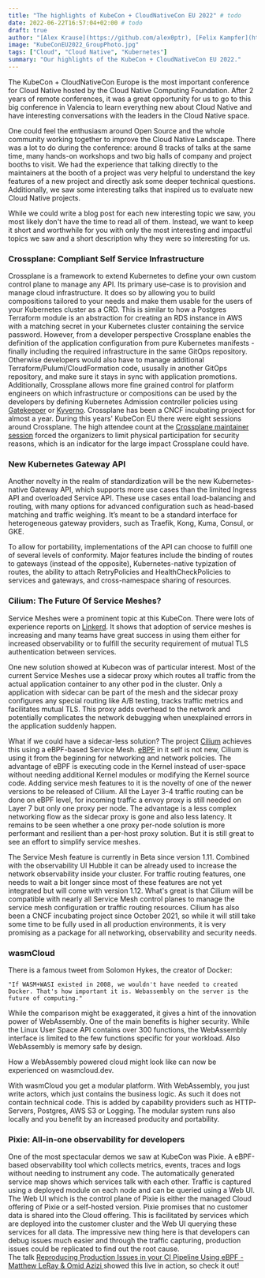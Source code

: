 ```yaml
---
title: "The highlights of KubeCon + CloudNativeCon EU 2022" # todo
date: 2022-06-22T16:57:04+02:00 # todo
draft: true
author: "[Alex Krause](https://github.com/alex0ptr), [Felix Kampfer](https://github.com/FelixKampfer), [Sebastian Macke](https://github.com/s-macke), [Markus Zimmermann](https://github.com/markuszm)" # add yourself
image: "KubeConEU2022_GroupPhoto.jpg"
tags: ["Cloud", "Cloud Native", "Kubernetes"]
summary: "Our highlights of the KubeCon + CloudNativeCon EU 2022."
---
```


The KubeCon + CloudNativeCon Europe is the most important conference for Cloud Native hosted by the Cloud Native Computing Foundation. After 2 years of remote conferences, it was a great opportunity for us to go to this big conference in Valencia to learn everything new about Cloud Native and have interesting conversations with the leaders in the Cloud Native space.

One could feel the enthusiasm around Open Source and the whole community working together to improve the Cloud Native Landscape. There was a lot to do during the conference: around 8 tracks of talks at the same time, many hands-on workshops and two big halls of company and project booths to visit. We had the experience that talking directly to the maintainers at the booth of a project was very helpful to understand the key features of a new project and directly ask some deeper technical questions. Additionally, we saw some interesting talks that inspired us to evaluate new Cloud Native projects.

While we could write a blog post for each new interesting topic we saw, you most likely don't have the time to read all of them. Instead, we want to keep it short and worthwhile for you with only the most interesting and impactful topics we saw and a short description why they were so interesting for us.

### Crossplane: Compliant Self Service Infrastructure

Crossplane is a framework to extend Kubernetes to define your own custom control plane to manage any API.
Its primary use-case is to provision and manage cloud infrastructure.
It does so by allowing you to build compositions tailored to your needs and make them usable for the users of your Kubernetes cluster as a CRD.
This is similar to how a Postgres Terraform module is an abstraction for creating an RDS instance in AWS with a matching secret in your Kubernetes cluster containing the service password.
However, from a developer perspective Crossplane enables the definition of the application configuration from pure Kubernetes manifests - finally including the required infrastructure in the same GitOps repository.
Otherwise developers would also have to manage additional Terraform/Pulumi/CloudFormation code, ususally in another GitOps repository, and make sure it stays in sync with application promotions.
Additionally, Crossplane allows more fine grained control for platform engineers on which infrastructure or compositions can be used by the developers by defining Kubernetes Admission controller policies using [Gatekeeper](https://github.com/open-policy-agent/gatekeeper) or [Kyverno](https://github.com/kyverno/kyverno).
Crossplane has been a CNCF incubating project for almost a year.
During this years' KubeCon EU there were eight sessions around Crossplane.
The high attendee count at the [Crossplane maintainer session](https://www.youtube.com/watch?v=xECc7XlD5kY) forced the organizers to limit physical participation for security reasons, which is an indicator for the large impact Crossplane could have.

### New Kubernetes Gateway API 

Another novelty in the realm of standardization will be the new Kubernetes-native Gateway API, which supports more use cases than the limited Ingress API and overloaded Service API. These use cases entail load-balancing and routing, with many options for advanced configuration such as head-based matching and traffic weighing. It’s meant to be a standard interface for heterogeneous gateway providers, such as Traefik, Kong, Kuma, Consul, or GKE.

To allow for portability, implementations of the API can choose to fulfill one of several levels of conformity. Major features include the binding of routes to gateways (instead of the opposite), Kubernetes-native typization of routes, the ability to attach RetryPolicies and HealthCheckPolicies to services and gateways, and cross-namespace sharing of resources.

### Cilium: The Future Of Service Meshes?

Service Meshes were a prominent topic at this KubeCon. There were lots of experience reports on [Linkerd](https://linkerd.io). It shows that adoption of service meshes is increasing and many teams have great success in using them either for increased observability or to fulfill the security requirement of mutual TLS authentication between services.

One new solution showed at Kubecon was of particular interest. Most of the current Service Meshes use a sidecar proxy which routes all traffic from the actual application container to any other pod in the cluster. Only a application with sidecar can be part of the mesh and the sidecar proxy configures any special routing like A/B testing, tracks traffic metrics and facilitates mutual TLS. This proxy adds overhead to the network and potentially complicates the network debugging when unexplained errors in the application suddenly happen.

What if we could have a sidecar-less solution? The project [Cilium](https://cilium.io/) achieves this using a eBPF-based Service Mesh. [eBPF](https://ebpf.io/) in it self is not new, Cilium is using it from the beginning for networking and network policies. The advantage of eBPF is executing code in the Kernel instead of user-space without needing additional Kernel modules or modifying the Kernel source code. Adding service mesh features to it is the novelty of one of the newer versions to be released of Cilium. All the Layer 3-4 traffic routing can be done on eBPF level, for incoming traffic a envoy proxy is still needed on Layer 7 but only one proxy per node. The advantage is a less complex networking flow as the sidecar proxy is gone and also less latency.
It remains to be seen whether a one proxy per-node solution is more performant and resilient than a per-host proxy solution. But it is still great to see an effort to simplify service meshes.

The Service Mesh feature is currently in Beta since version 1.11. Combined with the observability UI Hubble it can be already used to increase the network observability inside your cluster. For traffic routing features, one needs to wait a bit longer since most of these features are not yet integrated but will come with version 1.12. What's great is that Cilium will be compatible with nearly all Service Mesh control planes to manage the service mesh configuration or traffic routing resources. Cilium has also been a CNCF incubating project since October 2021, so while it will still take some time to be fully used in all production environments, it is very promising as a package for all networking, observability and security needs.

### wasmCloud

There is a famous tweet from Solomon Hykes, the creator of Docker:

```"If WASM+WASI existed in 2008, we wouldn't have needed to created Docker. That's how important it is. Webassembly on the server is the future of computing."```

While the comparison might be exaggerated, it gives a hint of the innovation power of WebAssembly. 
One of the main benefits is higher security. While the Linux User Space API contains over 300 functions, the WebAssembly interface is limited to the few functions specific for your workload. Also WebAssembly is memory safe by design.

How a WebAssembly powered cloud might look like can now be experienced on wasmcloud.dev.

With wasmCloud you get a modular platform. With WebAssembly, you just write actors, which just contains the business logic. As such it does not contain technical code. This is added by capability providers such as HTTP-Servers, Postgres, AWS S3 or Logging. The modular system runs also locally and you benefit by an increased producity and portability.

### Pixie: All-in-one observability for developers

One of the most spectacular demos we saw at KubeCon was Pixie. A eBPF-based observability tool which collects metrics, events, traces and logs without needing to instrument any code. The automatically generated service map shows which services talk with each other. Traffic is captured using a deployed module on each node and can be queried using a Web UI. The Web UI which is the control plane of Pixie is either the managed Cloud offering of Pixie or a self-hosted version. Pixie promises that no customer data is shared into the Cloud offering. This is facilitated by services which are deployed into the customer cluster and the Web UI querying these services for all data. The impressive new thing here is that developers can debug issues much easier and through the traffic capturing, production issues could be replicated to find out the root cause.   
The talk [Reproducing Production Issues in your CI Pipeline Using eBPF - Matthew LeRay & Omid Azizi
](https://www.youtube.com/watch?v=_RQLY4KXXG8) showed this live in action, so check it out! 